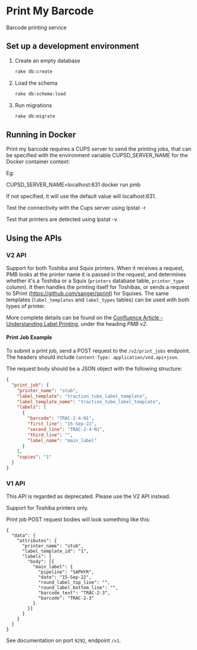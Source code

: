 # Print My Barcode

Barcode printing service

## Set up a development environment

1. Create an empty database

   ```sh
   rake db:create
   ```

1. Load the schema

   ```sh
   rake db:schema:load
   ```

1. Run migrations

   ```sh
   rake db:migrate
   ```

## Running in Docker

Print my barcode requires a CUPS server to send the printing jobs, that can be
specified with the environment variable CUPSD_SERVER_NAME for the Docker container context:

Eg:

CUPSD_SERVER_NAME=localhost:631 docker run pmb

If not specified, it will use the default value will localhost:631.

Test the connectivity with the Cups server using lpstat -r

Test that printers are detected using lpstat -v

## Using the APIs

### V2 API

Support for both Toshiba and Squix printers. When it receives a request, PMB looks at the printer name it is passed in the request, and determines whether it's a Toshiba or a Squix (`printers` database table, `printer_type` column). It then handles the printing itself for Toshibas, or sends a request to SPrint (https://github.com/sanger/sprint) for Squixes.
The same templates (`label_templates` and `label_types` tables) can be used with both types of printer.

More complete details can be found on the [Confluence Article - Understanding Label Printing](https://ssg-confluence.internal.sanger.ac.uk/display/PSDPUB/Understanding+Label+Printing), under the heading _PMB v2_.

#### Print Job Example

To submit a print job, send a POST request to the `/v2/print_jobs` endpoint.  
The headers should include `Content-Type: application/vnd.api+json`.

The request body should be a JSON object with the following structure:

```json
{
  "print_job": {
    "printer_name": "stub",
    "label_template": "traction_tube_label_template",
    "label_template_name": "traction_tube_label_template",
    "labels": [
      {
        "barcode": "TRAC-2-4-N1",
        "first_line": "15-Sep-22",
        "second_line": "TRAC-2-4-N1",
        "third_line": "",
        "label_name": "main_label"
      }
    ],
    "copies": "1"
  }
}
```

### V1 API

This API is regarded as deprecated. Please use the V2 API instead.

Support for Toshiba printers only.

Print job POST request bodies will look something like this:

```
{
  "data": {
    "attributes": {
      "printer_name": "stub",
      "label_template_id": "1",
      "labels": {
        "body": [{
          "main_label": {
            "pipeline": "SAPHYR",
            "date": "15-Sep-22",
            "round_label_top_line": "",
            "round_label_bottom_line": "",
            "barcode_text": "TRAC-2-3",
            "barcode": "TRAC-2-3"
          }
        }]
      }
    }
  }
}
```

See documentation on port `9292`, endpoint `/v1`.

